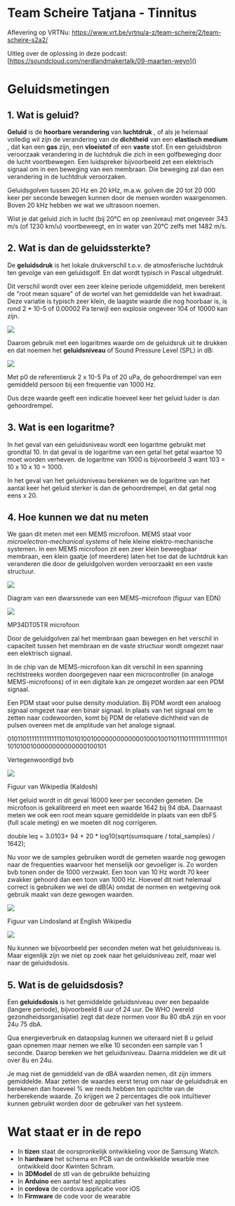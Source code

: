 # Team Scheire Tatjana - Tinnitus

Aflevering op VRTNu: [https://www.vrt.be/vrtnu/a-z/team-scheire/2/team-scheire-s2a2/
]()

Uitleg over de oplossing in deze podcast: [https://soundcloud.com/nerdlandmakertalk/09-maarten-weyn]()

# Geluidsmetingen

## 1. Wat is geluid?

**Geluid** is de **hoorbare verandering** van **luchtdruk** , of als je helemaal volledig wil zijn de verandering van de **dichtheid** van een **elastisch medium** , dat kan een **gas** zijn, een **vloeistof** of een **vaste** stof. En een geluidsbron veroorzaak verandering in de luchtdruk die zich in een golfbeweging door de lucht voortbewegen. Een luidspreker bijvoorbeeld zet een elektrisch signaal om in een beweging van een membraan. Die beweging zal dan een verandering in de luchtdruk veroorzaken.

Geluidsgolven tussen 20 Hz en 20 kHz, m.a.w. golven die 20 tot 20 000 keer per seconde bewegen kunnen door de mensen worden waargenomen. Boven 20 kHz hebben we wat we ultrasoon noemen.

Wist je dat geluid zich in lucht (bij 20°C en op zeeniveau) met ongeveer 343 m/s (of 1230 km/u) voortbeweegt, en in water van 20°C zelfs met 1482 m/s.

## 2. Wat is dan de geluidssterkte?

De **geluidsdruk** is het lokale drukverschil t.o.v. de atmosferische luchtdruk ten gevolge van een geluidsgolf. En dat wordt typisch in Pascal uitgedrukt.

Dit verschil wordt over een zeer kleine periode uitgemiddeld, men berekent de &quot;root mean square&quot; of de wortel van het gemiddelde van het kwadraat. Deze variatie is typisch zeer klein, de laagste waarde die nog hoorbaar is, is rond 2 \* 10-5 of 0.00002 Pa terwijl een explosie ongeveer 104 of 10000 kan zijn.

![](images/eq1.png)

Daarom gebruik met een logaritmes waarde om de geluidsruk uit te drukken en dat noemen het **geluidsniveau** of Sound Pressure Level (SPL) in dB:

![](images/eq2.png)

Met p0 de referentieruk 2 x 10-5 Pa of 20 uPa, de gehoordrempel van een gemiddeld persoon bij een frequentie van 1000 Hz.

Dus deze waarde geeft een indicatie hoeveel keer het geluid luider is dan gehoordrempel.

## 3. Wat is een logaritme?

In het geval van een geluidsniveau wordt een logaritme gebruikt met grondtal 10. In dat geval is de logaritme van een getal het getal waartoe 10 moet worden verheven. de logaritme van 1000 is bijvoorbeeld 3 want 103 = 10 x 10 x 10 = 1000.

In het geval van het geluidsniveau berekenen we de logaritme van het aantal keer het geluid sterker is dan de gehoordrempel, en dat getal nog eens x 20.


## 4. Hoe kunnen we dat nu meten

We gaan dit meten met een MEMS microfoon. MEMS staat voor _microelectron-mechanical systems_ of hele kleine elektro-mechanische systemen. In een MEMS microfoon zit een zeer klein beweegbaar membraan, een klein gaatje (of meerdere) laten het toe dat de luchtdruk kan veranderen die door de geluidgolven worden veroorzaakt en een vaste structuur.

![](images/edn.png)

Diagram van een dwarssnede van een MEMS-microfoon (figuur van EDN)

![](images/MP34DT05TR.png)

MP34DT05TR microfoon

Door de geluidgolven zal het membraan gaan bewegen en het verschil in capaciteit tussen het membraan en de vaste structuur wordt omgezet naar een elektrisch signaal.

In de chip van de MEMS-microfoon kan dit verschil in een spanning rechtstreeks worden doorgegeven naar een microcontroller (in analoge MEMS-microfoons) of in een digitale kan ze omgezet worden aar een PDM signaal.

Een PDM staat voor pulse density modulation. Bij PDM wordt een analoog signaal omgezet naar een binair signaal. In plaats van het signaal om te zetten naar codewoorden, komt bij PDM de relatieve dichtheid van de pulsen overeen met de amplitude van het analoge signaal.

0101101111111111111101101010010000000000000100010011011101111111111111011010100100000000000000100101

Vertegenwoordigd bvb

![](images/Kaldosh.png)

Figuur van Wikipedia (Kaldosh)

Het geluid wordt in dit geval 16000 keer per seconden gemeten. De microfoon is gekalibreerd en meet een waarde 1642 bij 94 dbA. Daarnaast meten we ook een root mean square gemiddelde in plaats van een dbFS (full scale meting) en we moeten dit nog corrigeren.

double leq = 3.0103+ 94 + 20 \* log10(sqrt(sumsquare / total\_samples) / 1642);

Nu voor we de samples gebruiken wordt de gemeten waarde nog gewogen naar de frequenties waarvoor het menselijk oor gevoeliger is. Zo worden bvb tonen onder de 1000 verzwakt. Een toon van 10 Hz wordt 70 keer zwakker gehoord dan een toon van 1000 Hz. Hoeveel dit niet helemaal correct is gebruiken we wel de dB(A) omdat de normen en wetgeving ook gebruik maakt van deze gewogen waarden.

![](images/Lindosland.png)

Figuur van Lindosland at English Wikipedia

![](images/signal.png)

Nu kunnen we bijvoorbeeld per seconden meten wat het geluidsniveau is. Maar eigenlijk zijn we niet op zoek naar het geluidsniveau zelf, maar wel naar de geluidsdosis.

## 5. Wat is de geluidsdosis?

Een **geluidsdosis** is het gemiddelde geluidsniveau over een bepaalde (langere periode), bijvoorbeeld 8 uur of 24 uur. De WHO (wereld gezondheidsorganisatie) zegt dat deze normen voor 8u 80 dbA zijn en voor 24u 75 dbA.

Qua energieverbruik en dataopslag kunnen we uiteraard niet 8 u geluid gaan opnemen maar nemen we elke 10 seconden een sample van 1 seconde. Daarop bereken we het geluidsniveau. Daarna middelen we dit uit over 8u en 24u.

Je mag niet de gemiddeld van de dBA waarden nemen, dit zijn immers gemiddelde. Maar zetten de waardes eerst terug om naar de geluidsdruk en berekenen dan hoeveel % we reeds hebben ten opzichte van de herberekende waarde. Zo krijgen we 2 percentages die ook intuïtiever kunnen gebruikt worden door de gebruiker van het systeem.

# Wat staat er in de repo

* In **tizen** staat de oorspronkelijk ontwikkeling voor de Samsung Watch.
* In **hardware** het schema en PCB van de ontwikkelde wearble mee ontwikkeld door Kwinten Schram.
* In **3DModel** de stl van de gebruikte behuizing
* In **Arduino** een aantal test applicaties
* In **cordova** de cordova applicatie voor iOS
* In **Firmware** de code voor de wearable
